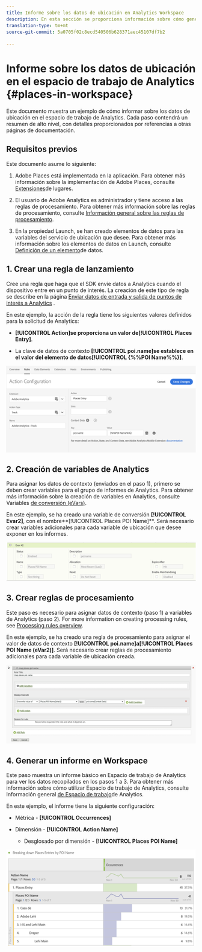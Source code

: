 ```yaml
---
title: Informe sobre los datos de ubicación en Analytics Workspace
description: En esta sección se proporciona información sobre cómo generar informes sobre datos de ubicación en Analysis Workspace.
translation-type: tm+mt
source-git-commit: 5a0705f02c8ecd540506b628371aec45107df7b2

---
```



# Informe sobre los datos de ubicación en el espacio de trabajo de Analytics {#places-in-workspace}

Este documento muestra un ejemplo de cómo informar sobre los datos de ubicación en el espacio de trabajo de Analytics. Cada paso contendrá un resumen de alto nivel, con detalles proporcionados por referencias a otras páginas de documentación.

## Requisitos previos

Este documento asume lo siguiente:

1. Adobe Places está implementada en la aplicación. Para obtener más información sobre la implementación de Adobe Places, consulte [Extensiones](/help/places-ext-aep-sdks/places-extension/places-extension.md)de lugares.

1. El usuario de Adobe Analytics es administrador y tiene acceso a las reglas de procesamiento. Para obtener más información sobre las reglas de procesamiento, consulte [Información general sobre las reglas de procesamiento](https://docs.adobe.com/content/help/en/analytics/admin/admin-tools/processing-rules/processing-rules.html).

1. En la propiedad Launch, se han creado elementos de datos para las variables del servicio de ubicación que desee. Para obtener más información sobre los elementos de datos en Launch, consulte [Definición de un elemento](/help/use-places-launch-workflow/define-data-elements.md)de datos.


## 1. Crear una regla de lanzamiento

Cree una regla que haga que el SDK envíe datos a Analytics cuando el dispositivo entre en un punto de interés. La creación de este tipo de regla se describe en la página [Enviar datos de entrada y salida de puntos de interés a Analytics](/help/use-places-with-other-solutions/places-adobe-analytics/use-places-adobe-analytics.md) .

En este ejemplo, la acción de la regla tiene los siguientes valores definidos para la solicitud de Analytics:

* **[!UICONTROL Action]**se proporciona un valor de**[!UICONTROL Places Entry]**.

* La clave de datos de contexto **[!UICONTROL poi.name]**se establece en el valor del elemento de datos**[!UICONTROL {%%POI Name%%}]**.

![&quot;establecer una acción&quot;](/help/assets/pt-setAction.png)

## 2. Creación de variables de Analytics

Para asignar los datos de contexto (enviados en el paso 1), primero se deben crear variables para el grupo de informes de Analytics. Para obtener más información sobre la creación de variables en Analytics, consulte Variables [de conversión \(eVars\)](https://docs.adobe.com/content/help/en/analytics/implementation/analytics-basics/ref-conversion-variables-evar.html).

En este ejemplo, se ha creado una variable de conversión **[!UICONTROL Evar2]**, con el nombre**[!UICONTROL Places POI Name]**. Será necesario crear variables adicionales para cada variable de ubicación que desee exponer en los informes.

![&quot;crear una variable de análisis&quot;](/help/assets/aa-evar.png)

## 3. Crear reglas de procesamiento

Este paso es necesario para asignar datos de contexto (paso 1) a variables de Analytics (paso 2). For more information on creating processing rules, see [Processing rules overview](https://docs.adobe.com/content/help/en/analytics/admin/admin-tools/processing-rules/processing-rules.html).

En este ejemplo, se ha creado una regla de procesamiento para asignar el valor de datos de contexto **[!UICONTROL poi.name]**a**[!UICONTROL Places POI Name \(eVar2\)]**. Será necesario crear reglas de procesamiento adicionales para cada variable de ubicación creada.

![&quot;crear una regla de procesamiento&quot;](/help/assets/aa-processing-rule.png)

## 4. Generar un informe en Workspace

Este paso muestra un informe básico en Espacio de trabajo de Analytics para ver los datos recopilados en los pasos 1 a 3. Para obtener más información sobre cómo utilizar Espacio de trabajo de Analytics, consulte Información general [de Espacio de trabajo](https://docs.adobe.com/content/help/en/analytics/analyze/analysis-workspace/analysis-workspace-features.html)de Analytics.

En este ejemplo, el informe tiene la siguiente configuración:

* Métrica - **[!UICONTROL Occurrences]**

* Dimensión - **[!UICONTROL Action Name]**

   * Desglosado por dimensión - **[!UICONTROL Places POI Name]**

![&quot;crear un informe en el espacio de trabajo&quot;](/help/assets/aa-workspace.png)
